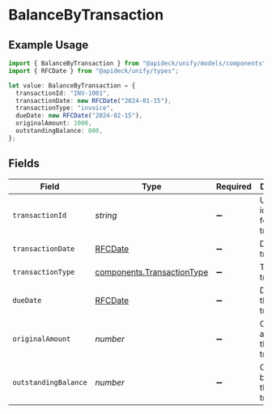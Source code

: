 # BalanceByTransaction

## Example Usage

```typescript
import { BalanceByTransaction } from "@apideck/unify/models/components";
import { RFCDate } from "@apideck/unify/types";

let value: BalanceByTransaction = {
  transactionId: "INV-1001",
  transactionDate: new RFCDate("2024-01-15"),
  transactionType: "invoice",
  dueDate: new RFCDate("2024-02-15"),
  originalAmount: 1000,
  outstandingBalance: 800,
};
```

## Fields

| Field                                                                    | Type                                                                     | Required                                                                 | Description                                                              | Example                                                                  |
| ------------------------------------------------------------------------ | ------------------------------------------------------------------------ | ------------------------------------------------------------------------ | ------------------------------------------------------------------------ | ------------------------------------------------------------------------ |
| `transactionId`                                                          | *string*                                                                 | :heavy_minus_sign:                                                       | Unique identifier for the transaction.                                   | INV-1001                                                                 |
| `transactionDate`                                                        | [RFCDate](../../types/rfcdate.md)                                        | :heavy_minus_sign:                                                       | Date of the transaction.                                                 | 2024-01-15                                                               |
| `transactionType`                                                        | [components.TransactionType](../../models/components/transactiontype.md) | :heavy_minus_sign:                                                       | Type of the transaction.                                                 | invoice                                                                  |
| `dueDate`                                                                | [RFCDate](../../types/rfcdate.md)                                        | :heavy_minus_sign:                                                       | Due date of the transaction.                                             | 2024-02-15                                                               |
| `originalAmount`                                                         | *number*                                                                 | :heavy_minus_sign:                                                       | Original amount of the transaction.                                      | 1000                                                                     |
| `outstandingBalance`                                                     | *number*                                                                 | :heavy_minus_sign:                                                       | Outstanding balance of the transaction.                                  | 800                                                                      |